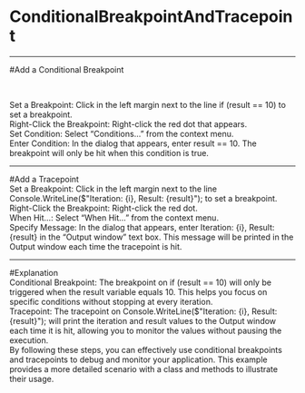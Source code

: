 # ConditionalBreakpointAndTracepoint
<hr/>
#Add a Conditional Breakpoint <br/>
<p>
  <img src="https://github.com/kodpencerem/ConditionalBreakpointAndTracepoint/assets/35402914/240b90e2-9786-452d-9975-fa7613070a34" alt=""/>
</p>
<br/>
Set a Breakpoint: Click in the left margin next to the line if (result == 10) to set a breakpoint.<br/>
Right-Click the Breakpoint: Right-click the red dot that appears.<br/>
Set Condition: Select “Conditions…” from the context menu.<br/>
Enter Condition: In the dialog that appears, enter result == 10. The breakpoint will only be hit when this condition is true.<br/>
<hr/>
#Add a Tracepoint<br/>
Set a Breakpoint: Click in the left margin next to the line Console.WriteLine($"Iteration: {i}, Result: {result}"); to set a breakpoint.<br/>
Right-Click the Breakpoint: Right-click the red dot.<br/>
When Hit…: Select “When Hit…” from the context menu.<br/>
Specify Message: In the dialog that appears, enter Iteration: {i}, Result: {result} in the “Output window” text box. This message will be printed in the Output window each time the tracepoint is hit.<br/>

<hr/>
#Explanation<br/>
Conditional Breakpoint: The breakpoint on if (result == 10) will only be triggered when the result variable equals 10. This helps you focus on specific conditions without stopping at every iteration.<br/>
Tracepoint: The tracepoint on Console.WriteLine($"Iteration: {i}, Result: {result}"); will print the iteration and result values to the Output window each time it is hit, allowing you to monitor the values without pausing the execution.<br/>
By following these steps, you can effectively use conditional breakpoints and tracepoints to debug and monitor your application. This example provides a more detailed scenario with a class and methods to illustrate their usage.<br/>
